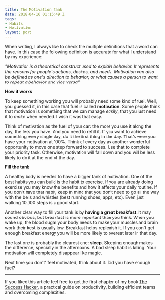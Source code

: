 ```yaml
---
title: The Motivation Tank
date: 2018-04-16 01:15:49 Z
tags:
- Habits
- Motivation
layout: post
---
```


When writing, I always like to check the multiple definitions that a word can have. In this case the following definition is accurate for what I understand by my experience:

*"Motivation is a theoretical construct used to explain behavior. It represents the reasons for people's actions, desires, and needs. Motivation can also be defined as one's direction to behavior, or what causes a person to want to repeat a behavior and vice versa"*

**How it works**

To keep something working you will probably need some kind of fuel. Well, you guessed it, in this case that fuel is called **motivation**. Some people think that motivation is something that we can manage *easily*, that you just need it to _make_ when needed. I wish it was that easy. 

Think of motivation as the fuel of your car: the more you use it along the day, the less you have. And you need to refill it. If you want to achieve something every single day, do it the first thing in the day. That’s were you have your motivation at 100%. Think of every day as another wonderful opportunity to move one step forward to success. Use that to complete your priority task. Otherwise, motivation will fall down and you will be less likely to do it at the end of the day.

**Fill the tank**

A healthy body is needed to have a bigger tank of motivation. One of the best habits you can build is the habit to exercise. If you are already doing exercise you may know the benefits and how it affects your daily routine. If you don't have that habit, keep in mind that you don't need to go all the way with the bells and whistles (best running shoes, apps, etc). Even just walking 10.000 steps is a good start.

Another clear way to fill your tank is by **having a great breakfast**. It may sound obvious, but breakfast is more important than you think. When you wake up, the blood sugar your body needs to make your muscles and brain work their best is usually low. Breakfast helps replenish it. If you don't get enough breakfast energy you will be more likely to overeat later in that day.

The last one is probably the clearest one: **sleep**. Sleeping enough makes the difference, specially in the afternoons. A bad sleep habit is killing. Your motivation will completely disappear like magic.

Next time you don't' feel motivated, think about it. Did you have enough fuel?

---
If you liked this article feel free to get the first chapter of my book [The Success Hacker](http://thesuccesshacker.es/), a practical guide on productivity, building efficient teams and overcoming complexities.





